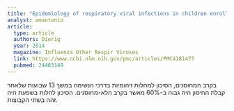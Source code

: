```yaml
---
title: "Epidemiology of respiratory viral infections in children enrolled in a study of influenza vaccine effectiveness"
analyst: amantonio
article:
  type: article
  authors: Dierig
  year: 2014
  magazine: Influenza Other Respir Viruses
  link: https://www.ncbi.nlm.nih.gov/pmc/articles/PMC4181477
  pubmed: 24483149
---
```


בקרב המחוסנים, הסיכון למחלות זיהומיות בדרכי הנשימה במשך 13 שבועות שלאחר קבלת החיסון היה גבוה ב-60% מאשר בקרב הלא-מחוסנים. הסיכון לחלות בשפעת היה זהה בשתי הקבוצות.
